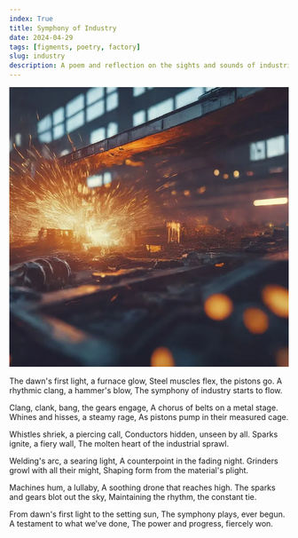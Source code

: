 ```yaml
---
index: True
title: Symphony of Industry
date: 2024-04-29
tags: [figments, poetry, factory]
slug: industry
description: A poem and reflection on the sights and sounds of industrial progress and machinery.
---
```


![A complex and massive industrial chamber robotic arms, an assembly line, and welding sparks, all doused in cold blue light; generated with Imagen 3](../../images/industry.webp)

<poem>
The dawn's first light, a furnace glow,
Steel muscles flex, the pistons go.
A rhythmic clang, a hammer's blow,
The symphony of industry starts to flow.

Clang, clank, bang, the gears engage,
A chorus of belts on a metal stage.
Whines and hisses, a steamy rage,
As pistons pump in their measured cage.

Whistles shriek, a piercing call,
Conductors hidden, unseen by all.
Sparks ignite, a fiery wall,
The molten heart of the industrial sprawl.

Welding's arc, a searing light,
A counterpoint in the fading night.
Grinders growl with all their might,
Shaping form from the material's plight.

Machines hum, a lullaby,
A soothing drone that reaches high.
The sparks and gears blot out the sky,
Maintaining the rhythm, the constant tie.

From dawn's first light to the setting sun,
The symphony plays, ever begun.
A testament to what we've done,
The power and progress, fiercely won.
</poem>